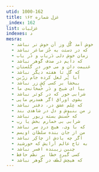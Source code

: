 ```yaml
---
utid: 1000-162
title: غزل شماره ۱۶۲
_index: 162
list: غزلیات
indexes: د
mesra:
  - خوش آمد گُل وز آن خوش تر نباشد
  - که در دستت به جُز ساغر نباشد
  - زمان خوش دلی دَریاب و دُر یاب
  - که دایم در صدف گوهر نباشد
  - غنیمت دان و می خور در گلستان
  - که گل تا هفته دیگر نباشد
  - اَیا پُر لعل کرده جام زرّین
  - ببخشا بر کسی کِش زر نباشد
  - بیا ای شیخ و دَر خُمخانه‌ی ما
  - شرابی خور که در کوثر نباشد
  - بشوی اوراق اگر همدرس مایی
  - که عِلم عشق در، دفتر نباشد
  - ز من بنیوش و دل در شاهدی بند
  - که حُسنش بسته زیور نباشد
  - شرابی بی خمارم بخش یا رب
  - که با وی، هیچ دردِ سر نباشد
  - من از جان بنده سلطان اویسم
  - اگر چه یادش از چاکِر نباشد
  - به تاج عالم آرایش که خورشید
  - چنین زیبنده افسر نباشد
  - کسی گیرد خطا بر نظم حافظ
  - که هیچش لُطف در گوهر نباشد
---
```

